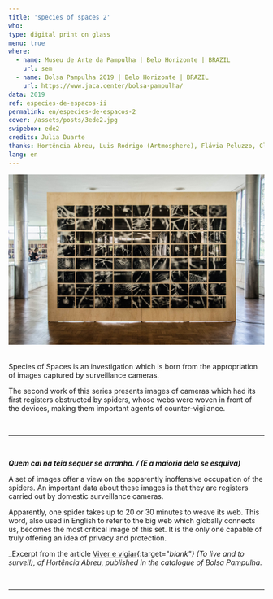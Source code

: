 ```yaml
---
title: 'species of spaces 2'
who: 
type: digital print on glass
menu: true
where: 
  - name: Museu de Arte da Pampulha | Belo Horizonte | BRAZIL
    url: sem
  - name: Bolsa Pampulha 2019 | Belo Horizonte | BRAZIL
    url: https://www.jaca.center/bolsa-pampulha/
data: 2019
ref: especies-de-espacos-ii
permalink: en/especies-de-espacos-2
cover: /assets/posts/3ede2.jpg
swipebox: ede2
credits: Julia Duarte
thanks: Hortência Abreu, Luis Rodrigo (Artmosphere), Flávia Peluzzo, Clarice G. Lacerda, Félix Blume, Flaviana Lassan, Julia Mesquita, Francisca Caporalli, Monica Hoff, Julia Rebouças, Beatriz Lemos.
lang: en
---
```


<img src="../assets/posts/especiesdeespacosii.jpg" class="img-border">
<br><br>

Species of Spaces is an investigation which is born from the appropriation of images captured by surveillance cameras. 
  
The second work of this series presents images of cameras which had its first registers obstructed by spiders, whose webs were woven in front of the devices, making them important agents of counter-vigilance. 


<br>

--- 

<br>

_**Quem cai na teia sequer se arranha. / (E a maioria dela se esquiva)**_
  
A set of images offer a view on the apparently inoffensive occupation of the spiders. An important data about these images is that they are registers carried out by domestic surveillance cameras.
  
Apparently, one spider takes up to 20 or 30 minutes to weave its web. This word, also used in English to refer to the big web which globally connects us, becomes the most critical image of this set. It is the only one capable of truly offering an idea of privacy and protection.
  
_Excerpt from the article [Viver e vigiar](../assets/docs/viver-e-vigiar.pdf){:target="_blank"} (To live and to surveil), of Hortência Abreu, published in the catalogue of Bolsa Pampulha._

<br>

---

<br>